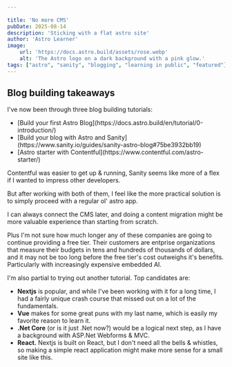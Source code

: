 ```yaml
---
 
title: 'No more CMS'
pubDate: 2025-08-14
description: 'Sticking with a flat astro site'
author: 'Astro Learner'
image:
    url: 'https://docs.astro.build/assets/rose.webp'
    alt: 'The Astro logo on a dark background with a pink glow.'
tags: ["astro", "sanity", "blogging", "learning in public", "featured"]
---
```


## Blog building takeaways

I've now been through three blog building tutorials:


<ul>
<li>[Build your first Astro Blog](https://docs.astro.build/en/tutorial/0-introduction/)</li>

<li>[Build your blog with Astro and Sanity](https://www.sanity.io/guides/sanity-astro-blog#75be3932bb19)</li> 

<li>[Astro starter with Contentful](https://www.contentful.com/astro-starter/)</li>
</ul>

Contentful was easier to get up & running, Sanity seems like more of a flex if I wanted to impress other developers.

But after working with both of them, I feel like the more practical solution is to simply proceed with a regular ol' astro app.

I can always connect the CMS later, and doing a content migration might be more valuable experience than starting from scratch.

Plus I'm not sure how much longer any of these companies are going to continue providing a free tier.  Their customers are entprise organizations that measure their budgets in tens and hundreds of thousands of dollars, and it may not be too long before the free tier's cost outweighs it's benefits.  Particularly with increasingly expensive embedded AI.

I'm also partial to trying out another tutorial.  Top candidates are:
  </p>
  <ul>
    <li>
      <b>Nextjs</b> is popular, and while I've been working with it for a long time, I had a fairly unique crash course that missed out on a lot of the fundamentals.
    </li>
    <li>
      <b>Vue</b> makes for some great puns with my last name, which is easily my favorite reason to learn it.
    </li>
    <li>
      <b>.Net Core</b> (or is it just .Net now?) would be a logical next step, as I have a background with ASP.Net Webforms & MVC.
    </li>
    <li>
      <b>React.</b> Nextjs is built on React, but I don't need all the bells & whistles, so making a simple react application might make more sense for a small site like this.
    </li>
  </ul>
